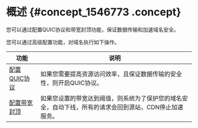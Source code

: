 # 概述 {#concept_1546773 .concept}

您可以通过配置QUIC协议和带宽封顶功能，保证数据传输和加速域名安全。

您可以通过高级配置功能，对域名执行如下操作。

|功能|说明|
|--|--|
|[配置QUIC协议](intl.zh-CN/域名管理/高级配置/QUIC协议/配置QUIC协议.md#)|如果您需要提高资源访问效率，且保证数据传输的安全性，则开启QUIC协议。|
|[配置带宽封顶](intl.zh-CN/域名管理/高级配置/配置带宽封顶.md#)|如果您设置的带宽达到阈值，则系统为了保护您的域名安全，自动下线，所有的请求会回到源站，CDN停止加速服务。|

